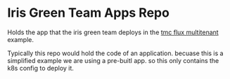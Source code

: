 # Iris Green Team Apps Repo

Holds the app that the iris green team deploys in the [tmc flux multitenant](https://github.com/warroyo/flux-tmc-multitenant) example.

Typically this repo would hold the code of an application. becuase this is a simplified example we are using a pre-buitl app. so this only contains the k8s config to deploy it.
